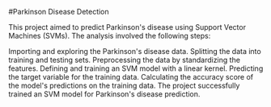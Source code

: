#Parkinson Disease Detection


This project aimed to predict Parkinson's disease using Support Vector Machines (SVMs). The analysis involved the following steps:

Importing and exploring the Parkinson's disease data.
Splitting the data into training and testing sets.
Preprocessing the data by standardizing the features.
Defining and training an SVM model with a linear kernel.
Predicting the target variable for the training data.
Calculating the accuracy score of the model's predictions on the training data.
The project successfully trained an SVM model for Parkinson's disease prediction.
